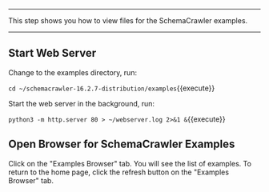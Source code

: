 -----

This step shows you how to view files for the SchemaCrawler examples.

-----

## Start Web Server

Change to the examples directory, run:

`cd ~/schemacrawler-16.2.7-distribution/examples`{{execute}}

Start the web server in the background, run:

`python3 -m http.server 80 > ~/webserver.log 2>&1 &`{{execute}}

## Open Browser for SchemaCrawler Examples

Click on the "Examples Browser" tab. You will see the list of examples. To return to the home page, click the refresh button on the "Examples Browser" tab.
